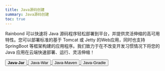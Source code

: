 ```yaml
---
title: Java源码创建
summary: Java源码创建
toc: true
---
```


Rainbond 可以快速将 Java 源码程序轻松部署到平台，并提供灵活伸缩的高可用特性。您可以部署标准的基于 Tomcat 或 Jetty 的Web应用，同时也支持 SpringBoot 等框架构建的应用程序。我们致力于在不改变开发习惯情况下将您的 Java 应用在云端快速部署、运行、灵活伸缩！

<div class="filters filters-big clearfix">
    <a href="java-jar.html">
        <button class="filter-button current"><strong>Java-Jar</strong></button>
    </a>
    <a href="java-war.html">
        <button class="filter-button">Java-War</button>
    </a>
    <a href="java-maven.html">
        <button class="filter-button">Java-Maven</button>
    </a>
    <a href="java-gradle.html">
        <button class="filter-button">Java-Gradle</button>
    </a>
</div>

<!--

## 一、代码识别

Rainbond 支持部署打包成 Jar 包, War 包的项目, 或者 Maven, Gradle 管理的项目


### 1.1 Jar 包

若您将您的代码打包为Jar包，您需要将您的Jar包存放至所提交文件目录的根目录下；在根目录下创建`LANGUAGE`文件，写入内容`java-jar` 。两个条件都满足的情况下，识别为Jar包项目。Rainbond称其为 **Java-jar**。

### 1.2 War 包

若您将您的代码打包为War包，您需要将您的War包存放至所提交文件目录的根目录下，云帮会检测根目录中是否存在`<文件名>.war`，若存在则识别该项目为war包项目，Rainbond称其为 **Java-war**。

### 1.3 Maven 项目

对于 Maven 项目, Rainbond 会通过`pom.xml`来识别项目的类型. 若您提交的项目根目录中包含文件 `pom.xml`, 则该项目会被识别为 Maven 项目.

### 1.4 Gradle 项目

对于 Gradle 项目, Rainbond 会通过`build.gradle`来识别项目的类型. 若您提交的项目根目录中包含文件 `build.gradle`, 则该项目会被识别为 Gradle 项目.

{{site.data.alerts.callout_success}}

当上述情况同时存在时，Rainobnd 识别代码的优先级为： Dockerfile > Jar 包 > War 包 > Maven 项目 > Gradle 项目

{{site.data.alerts.end}}

## 二、Java运行时环境

| 组件   | 支持的版本                | 默认值 |
| :----- | :------------------------ | :----- |
| JDK    | 1.6, 1.7, 1.8             | 1.8    |
| MAVEN  | 3.0.5, 3.1.1, 3.2.5, 3.3.1 | 3.3.1  |
| TOMCAT | 6.0.41, 7.0.56, 8.0.14    | 7.0.56 |

以上各组件，您可以在平台创建应用的向导中选择，也可以自行配置支持的版本：

{{site.data.alerts.callout_success}}

Rainbond默认提供的 JDK 为 OpenJDK，如果需要使用 OracleJDK，请自行使用 [Dockerfile](./dockerfile.html) 指定。

{{site.data.alerts.end}}

### 2.1 配置 JDK

Rainbond 支持的 JDK 版本值为 `1.6`,`1.7`, `1.8 ` ，默认的版本为 `1.8 `.  若您需要其他版本的 JDK, 可以向所提交代码的根目录中添加 `system.properties` 文件，通过设定`java.runtime.version` 来指定一个Java版本：
{% include copy-clipboard.html %}

```bash
java.runtime.version=1.8
```

### 2.2 配置 Maven

Rainbond 默认的 Maven 版本是 `3.3.1`. 您也可以在 `system.properties` 通过 参数 `maven.version` 指定一个您需要的 Maven 版本：
{% include copy-clipboard.html %}

```bash
maven.version=3.3.1
```

如果设置了 `maven.version`，`mvnw` 脚本将会被忽略.

兼容的 maven 版本为 `3.0.5`, `3.1.1`, `3.2.5`, `3.3.1`, `3.3.9`, 默认为`3.3.1`.

### 3.3 配置 Gradle

目前使用的 Gradle 的版本是 4.10.2, 暂不支持配置.

## 三、示例：部署war/jar包

Rainbond为了让您更方便的部署项目，特推出识可别 **War包** 、**Jar包** 的构建模式，云帮分别称为Java-war与Java-jar。上文提到了 **War包** 与 **Jar包** 的代码识别方式及构建环境。

**示例代码:**

- [java-war-demo](https://github.com/goodrain/java-war-demo.git) 请忽略代码中的源码目录`src` ，您需要的只是war包和自定义的`system.properties` 配置文件。
- [java-jar-demo](https://github.com/goodrain/java-jar-demo.git)


### 3.1 部署war包

WAR文件是JAR文件的一种，其中包含JSP、Java Servlet、Java类、XML文件、标签库、静态网页（HTML和相关文件），以及构成Web应用程序的其他资源，它的扩展名为`.war`。云帮平台支持WAR文件运行。

在代码根目录上传好War包后，通过源码构建即可。需要注意的是，War包类型优先级低于Maven类型，因此如果主目录具有pom.xml文件将优先识别为Java-Maven项目。
Rainbond运行War包的方式如下述Profile定义：

```
web: java -jar /opt/webapp-runner.jar --port $PORT *.war
```
关于 webapp-runner.jar 的使用参考文档 [Webapp-Runner](https://github.com/jsimone/webapp-runner)

### 3.2 部署jar包

在代码根目录上传好Jar包后，通过创建`Procfile`来指定运行命令。比如在您正常部署的时候，使用`java -jar demo.jar`的命令来运行，那么在`Procfile`中定义如下：
{% include copy-clipboard.html %}

```bash
web: java $JAVA_OPTS -jar demo.jar
```
完成后，通过源码构建即可。

## 四、示例：基于Maven构建应用

Rainbond 通过 maven 对包含 `pom.xml` 文件的 java项目进行构建，最终根据 `pom.xml` 中的打包需求生成 `jar`包 或者 `war`包。

本文以好雨官方 [java-maven-demo](https://github.com/goodrain-apps/java-maven-demo) 为示例进行说明。

### 4.1 打包

Rainbond 检测出项目为 maven 项目后，在构建阶段会将代码打包，在`pom.xml`文件中示例程序将编译后的文件打包为war包。

`pom.xml`
{% include copy-clipboard.html %}

```xml
...
...
    <packaging>war</packaging>
...
...
```

### 4.2 自动构建

平台检测为java-maven项目后，会自动通过mvn命令进行构建操作，具体的构建命令为：



{% include copy-clipboard.html %}

```bash
mvn -B -DskipTests=true -Dmaven.wagon.http.ssl.insecure=true -Dmaven.wagon.http.ssl.allowall=true clean install
```

{{site.data.alerts.callout_success}}

后续版本会引入自定义maven构建命令的功能。

{{site.data.alerts.end}}

### 4.3 应用运行

在你未定义[Procfile](etc/procfile.html)的情况下，平台默认通过以下几种方式运行：

* 在pom.xml中定义的打包方式为war
平台使用<a href="https://github.com/jsimone/webapp-runner" target="__blank">webapp-runner.jar</a> 将打包的 `war` 包运行起来，类似如下命令：

{% include copy-clipboard.html %}

```
java $JAVA_OPTS -jar /opt/webapp-runner.jar --port $PORT target/*.war
```
* 如果是SpringBoot的项目且打包方式不是war包

默认运行方式如下：
```
web: java -Dserver.port=$PORT $JAVA_OPTS -jar target/*.jar
```
{{site.data.alerts.callout_success}}

- JAVA_OPTS ： 平台会根据应用的内存大小，自动设置Xmx和Xms的值
- PORT ： 根据用户在平台设置的端口决定监听，默认监听端口为 5000

{{site.data.alerts.end}}

### 4.4 自定义运行命令

用户可以通过在代码根目录创建 [Procfile](etc/procfile.html) 文件并编辑该文件，实现自定义运行命令：

{% include copy-clipboard.html %}

```bash
web: java $JAVA_OPTS -jar  target/*.jar
```

{{site.data.alerts.callout_danger}}
自定义启动命令时需要注意Procfile文件的格式：

- 必须以 `web: ` 开头
- 文件结尾不能包含特殊字符
{{site.data.alerts.end}}

本文示范demo源码：[java-maven-demo](https://github.com/goodrain/java-maven-demo.git)

## 五、示例：Gradle 项目的构建

接下来, 将会通过`java-gradle-demo`这个 Gradle 项目进行演示和说明. `java-gradle-demo`是一个由 Gradle 管理的 Spring Boot 项目, 作用是打印"Hello Java Gradle Demo!". 它的目录树如下:

```
.
├── build.gradle
├── gradle
│   └── wrapper
│       ├── gradle-wrapper.jar
│       └── gradle-wrapper.properties
├── gradlew
├── settings.gradle
└── src
    ├── main
    │   ├── java
    │   │   └── com
    │   │       └── rainbond
    │   │           └── javagradledemo
    │   │               ├── JavaGradleDemoApplication.java
    │   │               └── controller
    │   │                   └── HelloController.java
    │   └── resources
    │       └── application.properties
```

可以看出来, 该项目包含 `build.gradle`, `gradlew`,`gradle/wrapper/gradle-wrapper.jar` 和 `gradle/wrapper/gradle-wrapper.properties`

项目的 Github 地址: [java-gradle-demo](https://github.com/goodrain/java-gradle-demo.git)

### 5.1 验证您的构建文件是否已正确设置

由于 java-gradle-demo 是一个 Spring boot 项目, Rainbond 底层的 Gradle buildpack 会执行 `./gradlew build -x test`进行验证. 对于没有使用框架的项目, 将会执行 `./gradlew stage`.

### 5.2 应用运行

对于 Spring Boot 项目, Rainbond 在默认情况下, 会用以下命令去执行打包好的 Jar 包:
```
java -Dserver.port=$PORT $JAVA_OPTS -jar build/libs/*.jar
```

您也可以通过在代码根目录创建 [Procfile](etc/procfile.html) 文件并编辑该文件，实现自定义运行命令：

{% include copy-clipboard.html %}

```bash
web: java $JAVA_OPTS -jar  target/*.jar
```

{{site.data.alerts.callout_danger}}
自定义启动命令时需要注意Procfile文件的格式：

- 必须以 `web: ` 开头
- 文件结尾不能包含特殊字符
{{site.data.alerts.end}}

## 六、相关文章

- <a href="java/spring-boot-mysql.html" target="_blank" >Spring Boot项目配置MySQL</a>
- <a href="java/tomcat-redis-session.html" target="_blank" >Tomcat配置Redis实现Session共享</a>
- <a href="java/jetty-runner.html" target="_blank" >部署基于Jetty-Runner的应用</a>
- <a href="java/webapp-runner.html" target="_blank" >部署基于webapp-runner的应用</a>
- <a href="java/webapp-runner.html" target="_blank" >使用 Heroku 部署 Gradle 项目</a>

-->